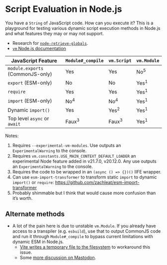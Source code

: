 # Script Evaluation in Node.js

You have a `String` of JavaScript code. How can you execute it? This is a playground for testing various dynamic script execution methods in Node.js and what features they may or may not support.

* Research for [`node-retrieve-globals`](https://github.com/zachleat/node-retrieve-globals/).
* [`vm` Node.js documentation](https://nodejs.org/docs/latest/api/vm.html)

<table>
  <thead>
    <tr>
      <th>JavaScript Feature</th>
      <th><code>Module#_compile</code></th>
      <th><code>vm.Script</code></th>
      <th><code>vm.Module</code></th>
    </tr>
  </thead>
  <tbody>
		<tr>
      <td><code>module.exports</code> (CommonJS-only)</td>
      <td>Yes</td>
      <td>Yes</td>
      <td>No<sup>5</sup></td>
    </tr>
		<tr>
      <td><code>export</code> (ESM-only)</td>
      <td>No</td>
      <td>No</td>
      <td>Yes<sup>1</sup></td>
    </tr>
    <tr>
      <td><code>require</code></td>
      <td>Yes</td>
      <td>Yes</td>
      <td>Yes<sup>1</sup></td>
    </tr>
		<tr>
      <td><code>import</code> (ESM-only)</td>
      <td>No<sup>4</sup></td>
      <td>No<sup>4</sup></td>
      <td>Yes<sup>1</sup></td>
    </tr>
		<tr>
      <td>Dynamic <code>import()</code></td>
      <td>Yes</td>
      <td>Yes<sup>2</sup></td>
      <td>Yes<sup>1</sup></td>
    </tr>
		<tr>
      <td>Top level <code>async</code> or <code>await</code></td>
      <td>Faux<sup>3</sup></td>
      <td>Faux<sup>3</sup></td>
      <td>Yes<sup>1</sup></td>
    </tr>
  </tbody>
</table>

Notes:

1. Requires `--experimental-vm-modules`. Use outputs an `ExperimentalWarning` to the console.
2. Requires `vm.constants.USE_MAIN_CONTEXT_DEFAULT_LOADER` an experimental Node feature added in v21.7.0, v20.12.0. Any use outputs an `ExperimentalWarning` to the console.
3. Requires the code to be wrapped in an `(async () => {})()` IIFE wrapper.
4. Can use `esm-import-transformer` to transform static `import` to dynamic `import()` or `require`: https://github.com/zachleat/esm-import-transformer
5. Probably shimmable but I think that would cause more confusion than it’s worth.

## Alternate methods

* A lot of the pain here is due to unstable `vm.Module`. If you already have access to a transpiler (e.g. `esbuild`), use that to output CommonJS code and run it through `Module#_compile` to bypass current limitations with dynamic ESM in Node.js.
	* [Vite writes a temporary file to the filesystem](https://github.com/vitejs/vite/blob/77d5165e2f252bfecbb0eebccc6f04dc8be0c5ba/packages/vite/src/node/config.ts#L1172-L1184) to workaround this issue.
	* Some [more discussion on Mastodon](https://fediverse.zachleat.com/@zachleat/111580482330587997).